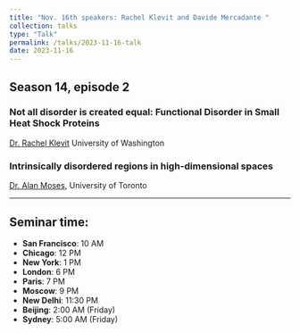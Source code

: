```yaml
---
title: "Nov. 16th speakers: Rachel Klevit and Davide Mercadante "
collection: talks
type: "Talk"
permalink: /talks/2023-11-16-talk
date: 2023-11-16
---
```


## Season 14, episode 2

### Not all disorder is created equal: Functional Disorder in Small Heat Shock Proteins
[Dr. Rachel Klevit](https://www.klevitlab.org/)
University of Washington

### Intrinsically disordered regions in high-dimensional spaces
[Dr. Alan Moses](http://www.moseslab.csb.utoronto.ca/), 
University of Toronto

---


## Seminar time:
* **San Francisco**: 10 AM
* **Chicago**: 12 PM
* **New York**: 1 PM
* **London**: 6 PM
* **Paris**: 7 PM
* **Moscow**: 9 PM
* **New Delhi**: 11:30 PM
* **Beijing**: 2:00 AM (Friday)
* **Sydney**: 5:00 AM (Friday)





